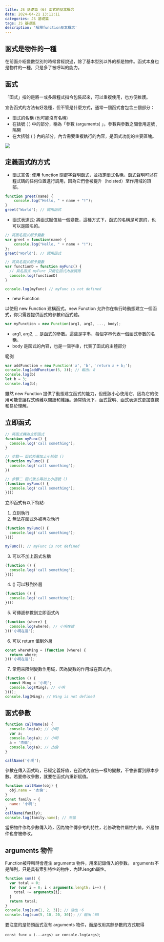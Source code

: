 ```yaml
---
title: JS 基礎篇 (6) 函式的基本概念
date: 2024-04-21 13:11:11
categories: JS 基礎篇
tags: JS 基礎篇
description: '解釋function基本概念'
---
```


## 函式是物件的一種

在前面介紹變數型別的時候曾經說過，除了基本型別以外的都是物件。函式本身也是物件的一種，只是多了被呼叫的能力。

## 函式

「函式」指的是將一或多段程式指令包裝起來，可以重複使用，也方便維護。

宣告函式的方法有好幾種，但不管是什麼方式，通常一個函式會包含三個部分：

- 函式的名稱 (也可能沒有名稱)
- 在括號 ( ) 中的部分，稱為「參數 (arguments) 」，參數與參數之間會用逗號 , 隔開
- 在大括號 { } 內的部分，內含需要重複執行的內容，是函式功能的主要區塊。

![](https://miro.medium.com/v2/resize:fit:640/format:webp/1*yEQ5TtUsQntKtxzUsqQPrQ.png)

## 定義函式的方式

- 函式宣告: 使用 function 關鍵字聲明函式，並指定函式名稱。函式聲明可以在程式碼的任何位置進行調用，因為它們會被提升（hoisted）至作用域的頂部。

``` js
function greet(name) {
    console.log("Hello, " + name + "!");
}
greet("World"); // 調用函式
```

- 函式表達式: 將函式賦值給一個變數，這種方式下，函式的名稱是可選的，也可以是匿名的。

``` js
// 將匿名函式賦予變數
var greet = function(name) {
    console.log("Hello, " + name + "!");
};
greet("World"); // 調用函式

// 將具名函式賦予變數
var functionD = function myFunc() {
  // 具名函式 myFunc 只能在函式內被調用
  console.log(functionD)
}

console.log(myFunc) // myFunc is not defined
```

- new Function

以使用 new Function 建構函式。new Function 允許你在執行時動態建立一個函式，你只需要提供函式的參數和函式體。

``` js
var myFunction = new Function(arg1, arg2, ..., body);
```

- arg1, arg2, ... 是函式的參數。這些是字串，每個字串代表一個函式參數的名稱。
- body 是函式的內容，也是一個字串，代表了函式的主體部分

範例

``` js
var addFunction = new Function('a', 'b', 'return a + b;');
console.log(addFunction(5, 3)); // 輸出: 8
console.log(b)
let b = 3;
console.log(b);
```

雖然 new Function 提供了動態建立函式的能力，但應該小心使用它，因為它的使用可能會讓程式碼難以閱讀和維護。通常情況下，函式聲明、函式表達式更加直觀和易於理解。

## 立即函式

``` js
// 將函式轉為立即函式
function myFunc() {
  console.log('call something');
}

// 步驟一 函式外層加上小括號 ()
(function myFunc() {
  console.log('call something');
})

// 步驟二 函式後方再加上小括號 ()
(function myFunc() {
  console.log('call something');
}())
```

立即函式有以下特點: 

1. 立刻執行
2. 無法在函式外被再次執行

``` js
(function myFunc() {
  console.log('call something');
}())

myFunc(); // myFunc is not defined
```

3. 可以不加上函式名稱

``` js
(function () {
  console.log('call something');
}())
```

4. () 可以移到外層

``` js
(function () {
  console.log('call something');
})()
```

5. 可傳遞參數到立即函式內

``` js
(function (where) {
  console.log(where); // 小明在這
})('小明在這');
```

6. 可以 return 值到外層

``` js
const whereMing = (function (where) {
  return where;
})('小明在這');
```

7. 常用來限制變數作用域，因為變數的作用域在函式內。

``` js
(function () {
  const Ming = '小明';
  console.log(Ming); // 小明
})();
console.log(Ming); // Ming is not defined
```

## 函式參數

``` js
function callName(a) {
  console.log(a); // 小明
  var a;
  console.log(a); // 小明
  a = '杰倫';
  console.log(a); // 杰倫
}

callName('小明');
```

參數在傳入函式時，已經定義好值，在函式內宣告一樣的變數，不會影響到原本參數。若要修改參數，就要在函式內重新賦值。

``` js
function callName(obj) {
  obj.name = '杰倫';
}
const family = {
  name: '小明';
}
callName(family);
console.log(family.name); // 杰倫
```

當把物件作為參數傳入時，因為物件傳參考的特性，若修改物件屬性的值，外層物件也會被修改。

## arguments 物件

Function被呼叫時會產生 arguments 物件，用來記錄傳入的參數。 arguments不是陣列，只是具有索引特性的物件，內建.length屬性。

``` js
function sum() {
  var total = 0;
  for (var i = 0; i < arguments.length; i++) {
    total += arguments[i];
  }
  return total;
}
console.log(sum(1, 2, 3)); // 输出：6
console.log(sum(5, 10, 20, 30)); // 输出：65
```

要注意的是箭頭函式沒有 arguments 物件，而是改用其餘參數的方式取得

`const func = (...args) => console.log(args)`;
















